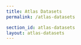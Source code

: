 ```yaml
---
title: Atlas Datasets
permalink: /atlas-datasets

section_id: atlas-datasets
layout: atlas-datasets
---
```


